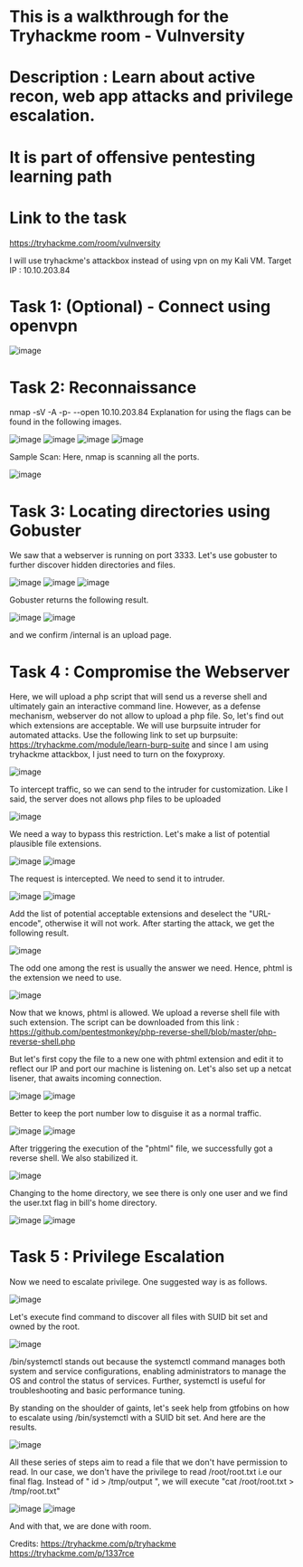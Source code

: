 # This is a walkthrough for the Tryhackme room - Vulnversity
# Description : Learn about active recon, web app attacks and privilege escalation.
# It is part of offensive pentesting learning path
# Link to the task
https://tryhackme.com/room/vulnversity

I will use tryhackme's attackbox instead of using vpn on my Kali VM.
Target IP : 10.10.203.84

# Task 1: (Optional) - Connect using openvpn

![image](https://github.com/benichi2022/securewriteup-tryhackme/assets/113864743/4102a99f-9c2a-4213-9784-359b8e752cc1)

# Task 2: Reconnaissance
nmap -sV -A -p- --open 10.10.203.84 
Explanation for using the flags can be found in the following images.

![image](https://github.com/benichi2022/securewriteup-tryhackme/assets/113864743/59a51042-af48-4b96-9f7d-1315d8f5c3c3)
![image](https://github.com/benichi2022/securewriteup-tryhackme/assets/113864743/a08d5f23-fdd1-4e31-8c6d-aa14a0e7436a)
![image](https://github.com/benichi2022/securewriteup-tryhackme/assets/113864743/1e945acf-042b-4244-b159-8e521ea8e4bd)
![image](https://github.com/benichi2022/securewriteup-tryhackme/assets/113864743/955a7cd6-7465-46ae-92a5-787509021e2c)

Sample Scan: Here, nmap is scanning all the ports.  

![image](https://github.com/benichi2022/securewriteup-tryhackme/assets/113864743/04b844c0-27ed-4201-98b3-cd552a445ad1)

# Task 3: Locating directories using Gobuster

We saw that a webserver is running on port 3333. Let's use gobuster to further discover hidden directories and files.

![image](https://github.com/benichi2022/securewriteup-tryhackme/assets/113864743/1f22b6c5-503f-4993-b3f5-6fa45281a909)
![image](https://github.com/benichi2022/securewriteup-tryhackme/assets/113864743/0f9b0d60-8aa4-4c9b-be50-9cfa18e907a2)
![image](https://github.com/benichi2022/securewriteup-tryhackme/assets/113864743/228319eb-7630-4b42-9854-96bdab0a8830)

Gobuster returns the following result.

![image](https://github.com/benichi2022/securewriteup-tryhackme/assets/113864743/5707db36-9ab8-49a1-8716-0981fd3d18d3)
![image](https://github.com/benichi2022/securewriteup-tryhackme/assets/113864743/b65d5b5e-223d-4899-af35-ed173ecfe29d)

and we confirm /internal is an upload page.

# Task 4 : Compromise the Webserver

Here, we will upload a php script that will send us a reverse shell and ultimately gain an interactive command line. However, as a defense mechanism, webserver do not allow to upload a php file. So, let's find out which extensions are acceptable. We will use burpsuite intruder for automated attacks. Use the following link to set up burpsuite: https://tryhackme.com/module/learn-burp-suite and since I am using tryhackme attackbox, I just need to turn on the foxyproxy.

![image](https://github.com/benichi2022/securewriteup-tryhackme/assets/113864743/70ea0617-4e21-4880-8c42-534a28c934fe)

To intercept traffic, so we can send to the intruder for customization.
Like I said, the server does not allows php files to be uploaded

![image](https://github.com/benichi2022/securewriteup-tryhackme/assets/113864743/650d2560-b1df-401a-99a1-9545411c3090)

We need a way to bypass this restriction. Let's make a list of potential plausible file extensions.

![image](https://github.com/benichi2022/securewriteup-tryhackme/assets/113864743/e67e8c98-5be0-4d29-bdd2-2c27116afe32)
![image](https://github.com/benichi2022/securewriteup-tryhackme/assets/113864743/34516e20-58ca-47e0-983c-014c42e2fd80)

The request is intercepted. We need to send it to intruder.

![image](https://github.com/benichi2022/securewriteup-tryhackme/assets/113864743/c9cabded-e7a2-4c02-955a-51471e4be2bd)
![image](https://github.com/benichi2022/securewriteup-tryhackme/assets/113864743/b86ecc69-89b3-4eda-9ba1-52706502fc14)

Add the list of potential acceptable extensions and deselect the "URL-encode", otherwise it will not work. After starting the attack, we get the following result.

![image](https://github.com/benichi2022/securewriteup-tryhackme/assets/113864743/7a3e16dc-11ce-4791-9beb-90199895afe5)

The odd one among the rest is usually the answer we need. Hence, phtml is the extension we need to use.

![image](https://github.com/benichi2022/securewriteup-tryhackme/assets/113864743/c527f39c-0628-4310-838f-2fcbba16ef4b)

Now that we knows, phtml is allowed. We upload a reverse shell file with such extension. The script can be downloaded from this link : https://github.com/pentestmonkey/php-reverse-shell/blob/master/php-reverse-shell.php

But let's first copy the file to a new one with phtml extension and edit it to reflect our IP and port our machine is listening on. Let's also set up a netcat lisener, that awaits incoming connection.

![image](https://github.com/benichi2022/securewriteup-tryhackme/assets/113864743/d68bd958-a058-4483-8670-2485554fe6f5)
![image](https://github.com/benichi2022/securewriteup-tryhackme/assets/113864743/aa5e0084-ed69-4121-bd7d-1901e3424b05)

Better to keep the port number low to disguise it as a normal traffic.

![image](https://github.com/benichi2022/securewriteup-tryhackme/assets/113864743/a6a694b6-0743-4662-90e4-7da3f17f25d5)
![image](https://github.com/benichi2022/securewriteup-tryhackme/assets/113864743/08ced893-9f13-46d8-92bc-34d49150cdc5)

After triggering the execution of the "phtml" file, we successfully got a reverse shell. We also stabilized it.

![image](https://github.com/benichi2022/securewriteup-tryhackme/assets/113864743/7851cd5a-b466-4f7f-a630-ee09cd7d5948)

Changing to the home directory, we see there is only one user and we find the user.txt flag in bill's home directory.

![image](https://github.com/benichi2022/securewriteup-tryhackme/assets/113864743/d414da99-9387-4d34-b241-bcc14ceccbae)
![image](https://github.com/benichi2022/securewriteup-tryhackme/assets/113864743/7b14fe10-4567-406a-b71e-688e12272cc5)

# Task 5 : Privilege Escalation

Now we need to escalate privilege. One suggested way is as follows. 

![image](https://github.com/benichi2022/securewriteup-tryhackme/assets/113864743/d463ed37-a10f-472d-856e-39c199b63cc6)

Let's execute find command to discover all files with SUID bit set and owned by the root.

![image](https://github.com/benichi2022/securewriteup-tryhackme/assets/113864743/b894b8d2-f79c-43f4-aba5-6f2e3d9492b3)

/bin/systemctl stands out because the systemctl command manages both system and service configurations, enabling administrators to manage the OS and control the status of services. Further, systemctl is useful for troubleshooting and basic performance tuning.

By standing on the shoulder of gaints, let's seek help from gtfobins on how to escalate using /bin/systemctl with a SUID bit set. And here are the results.

![image](https://github.com/benichi2022/securewriteup-tryhackme/assets/113864743/82dcb99a-5d0d-4de8-bf38-8e3d67886599)

All these series of steps aim to read a file that we don't have permission to read. In our case, we don't have the privilege to read /root/root.txt i.e our final flag. Instead of " id > /tmp/output ", we will execute "cat /root/root.txt > /tmp/root.txt"

![image](https://github.com/benichi2022/securewriteup-tryhackme/assets/113864743/b423a424-a9e3-4024-afd0-6eb36b07042e)
![image](https://github.com/benichi2022/securewriteup-tryhackme/assets/113864743/4fa9178d-2f94-4997-80d8-2cb507942fbc)

And with that, we are done with room.

Credits: 
        https://tryhackme.com/p/tryhackme
        https://tryhackme.com/p/1337rce




